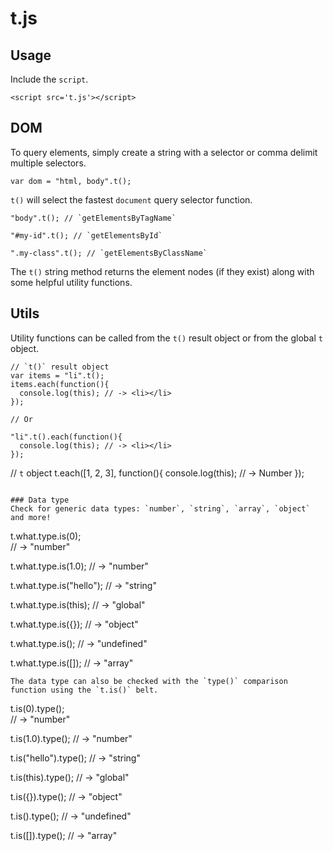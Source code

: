 # t.js

## Usage
Include the `script`.
```
<script src='t.js'></script>
```

## DOM
To query elements, simply create a string with a selector or comma delimit multiple selectors.
```
var dom = "html, body".t();
```

`t()` will select the fastest `document` query selector function.
```
"body".t(); // `getElementsByTagName`
```

```
"#my-id".t(); // `getElementsById`
```

```
".my-class".t(); // `getElementsByClassName`
```

The `t()` string method returns the element nodes (if they exist) along with some helpful utility functions.


## Utils
Utility functions can be called from the `t()` result object or from the global `t` object.

```
// `t()` result object
var items = "li".t();
items.each(function(){
  console.log(this); // -> <li></li>
});

// Or

"li".t().each(function(){
  console.log(this); // -> <li></li>
});
```
// `t` object
t.each([1, 2, 3], function(){
  console.log(this); // -> Number
});

```

### Data type
Check for generic data types: `number`, `string`, `array`, `object` and more!
```
t.what.type.is(0);   
// -> "number"

t.what.type.is(1.0);
// -> "number"

t.what.type.is("hello");
// -> "string"

t.what.type.is(this);
// -> "global"

t.what.type.is({});
// -> "object"

t.what.type.is();
// -> "undefined"

t.what.type.is([]);
// -> "array"
```
The data type can also be checked with the `type()` comparison function using the `t.is()` belt.

```
t.is(0).type();   
// -> "number"

t.is(1.0).type();
// -> "number"

t.is("hello").type();
// -> "string"

t.is(this).type();
// -> "global"

t.is({}).type();
// -> "object"

t.is().type();
// -> "undefined"

t.is([]).type();
// -> "array"
```
